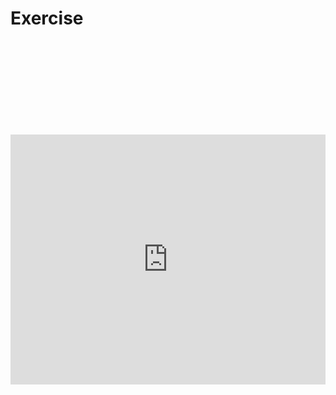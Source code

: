 
# Exercise

<iframe width=100% frameborder=0 scrolling=no allowtransparency=true style=visibility:hidden src=https://tech.io/playground-widget/46f2d823f840c411e4a80c9cc961daf911434/exercise-1/675786/Implement%20your%20recursive%20solution.></iframe>
<script>if(void 0===window.techioScriptInjected){window.techioScriptInjected=!0;var d=document,s=d.createElement("script");s.src="https://files.codingame.com/codingame/iframe-v-1-4.js",(d.head||d.body).appendChild(s)}</script>



<iframe height="400px" width="100%" src="https://repl.it/@amadooei/HelloWorldC?lite=true" scrolling="no" frameborder="no" allowtransparency="true" allowfullscreen="true" sandbox="allow-forms allow-pointer-lock allow-popups allow-same-origin allow-scripts allow-modals"></iframe>
	
